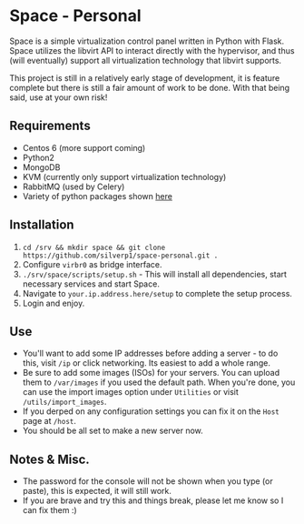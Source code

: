# Space - Personal

Space is a simple virtualization control panel written in Python with Flask. Space utilizes the libvirt API to interact directly with the hypervisor, and thus (will eventually) support all virtualization technology that libvirt supports.

This project is still in a relatively early stage of development, it is feature complete but there is still a fair amount of work to be done. With that being said, use at your own risk! 

## Requirements

* Centos 6 (more support coming)
* Python2
* MongoDB
* KVM (currently only support virtualization technology)
* RabbitMQ (used by Celery)
* Variety of python packages shown [here](https://github.com/silverp1/space-personal/blob/master/requirements.txt)

## Installation

1. `cd /srv && mkdir space && git clone https://github.com/silverp1/space-personal.git .`
2. Configure `virbr0` as bridge interface.
3. `./srv/space/scripts/setup.sh` - This will install all dependencies, start necessary services and start Space.
4. Navigate to `your.ip.address.here/setup` to complete the setup process.
5. Login and enjoy. 

## Use

* You'll want to add some IP addresses before adding a server - to do this, visit `/ip` or click networking. Its easiest to add a whole range.
* Be sure to add some images (ISOs) for your servers. You can upload them to `/var/images` if you used the default path. When you're done, you can use the import images option under `Utilities` or visit `/utils/import_images`.
* If you derped on any configuration settings you can fix it on the `Host` page at `/host`.
* You should be all set to make a new server now. 

## Notes & Misc. 

* The password for the console will not be shown when you type (or paste), this is expected, it will still work. 
* If you are brave and try this and things break, please let me know so I can fix them :) 


